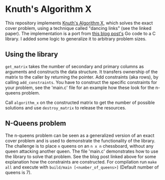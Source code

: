 # Knuth's Algorithm X 

This repository implements [Knuth's Algorithm X](https://arxiv.org/pdf/cs/0011047.pdf), which solves the exact cover 
problem, using a technique called "dancing links" (see the linked paper).
The implementation is a port from [this blog post's](http://www.nohuddleoffense.de/2019/01/20/dancing-links-algorithm-x-and-the-n-queens-puzzle/) Go code to a C library. I added some logic to generalize it to arbitrary problem sizes.

## Using the library

`get_matrix` takes the number of secondary and primary columns as arguments and constructs the data structure. It
transfers ownership of the matrix to the caller by returning the pointer. 
Add constraints (aka rows), by calling `add_constraints`. You have to construct the specific constraints for your 
problem, see the 'main.c' file for an example how these look for the n-queens problem.

Call `algorithm_x` on the constructed matrix to get the number of possible solutions and use `destroy_matrix` to release
the resources.

## N-Queens problem

The n-queens problem can be seen as a generalized version of an exact cover problem and is used to demonstrate the
functionality of the library.
The challenge is to place `n` queens on an `n x n` chessboard, without any queen attacking another queen.
The file 'main.c' demonstrates how to use the library to solve that problem. See the blog post linked above for some
explanation how the constraints are constructed.
For compilation run `make all` and execute with `build/main [<number_of_queens>]` (Default number of queens is 7).
